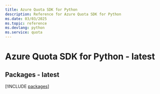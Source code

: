 ```yaml
---
title: Azure Quota SDK for Python
description: Reference for Azure Quota SDK for Python
ms.date: 03/03/2025
ms.topic: reference
ms.devlang: python
ms.service: quota
---
```

# Azure Quota SDK for Python - latest
## Packages - latest
[!INCLUDE [packages](quota-index.md)]